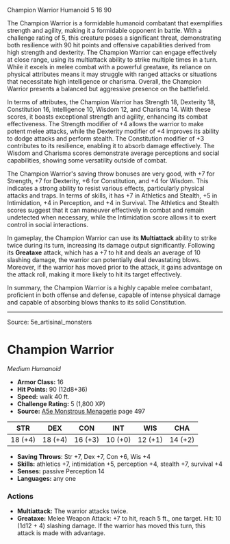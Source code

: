 <MonsterName/>Champion Warrior</MonsterName>
<CreatureType/>Humanoid</CreatureType>
<CR/>5</CR>
<AC/>16</AC>
<HP/>90</HP>
<summary>The Champion Warrior is a formidable humanoid combatant that exemplifies strength and agility, making it a formidable opponent in battle. With a challenge rating of 5, this creature poses a significant threat, demonstrating both resilience with 90 hit points and offensive capabilities derived from high strength and dexterity. The Champion Warrior can engage effectively at close range, using its multiattack ability to strike multiple times in a turn. While it excels in melee combat with a powerful greataxe, its reliance on physical attributes means it may struggle with ranged attacks or situations that necessitate high intelligence or charisma. Overall, the Champion Warrior presents a balanced but aggressive presence on the battlefield.</summary>

<detail>

In terms of attributes, the Champion Warrior has Strength 18, Dexterity 18, Constitution 16, Intelligence 10, Wisdom 12, and Charisma 14. With these scores, it boasts exceptional strength and agility, enhancing its combat effectiveness. The Strength modifier of +4 allows the warrior to make potent melee attacks, while the Dexterity modifier of +4 improves its ability to dodge attacks and perform stealth. The Constitution modifier of +3 contributes to its resilience, enabling it to absorb damage effectively. The Wisdom and Charisma scores demonstrate average perceptions and social capabilities, showing some versatility outside of combat.

The Champion Warrior's saving throw bonuses are very good, with +7 for Strength, +7 for Dexterity, +6 for Constitution, and +4 for Wisdom. This indicates a strong ability to resist various effects, particularly physical attacks and traps. In terms of skills, it has +7 in Athletics and Stealth, +5 in Intimidation, +4 in Perception, and +4 in Survival. The Athletics and Stealth scores suggest that it can maneuver effectively in combat and remain undetected when necessary, while the Intimidation score allows it to exert control in social interactions.

In gameplay, the Champion Warrior can use its **Multiattack** ability to strike twice during its turn, increasing its damage output significantly. Following its **Greataxe** attack, which has a +7 to hit and deals an average of 10 slashing damage, the warrior can potentially deal devastating blows. Moreover, if the warrior has moved prior to the attack, it gains advantage on the attack roll, making it more likely to hit its target effectively.

In summary, the Champion Warrior is a highly capable melee combatant, proficient in both offense and defense, capable of intense physical damage and capable of absorbing blows thanks to its solid Constitution.</detail>



---

Source: 5e_artisinal_monsters

# Champion Warrior

*Medium* *Humanoid*

- **Armor Class:** 16
- **Hit Points:** 90 (12d8+36)
- **Speed:** walk 40 ft.
- **Challenge Rating:** 5 (1,800 XP)
- **Source:** [A5e Monstrous Menagerie](https://enpublishingrpg.com/products/level-up-monstrous-menagerie-a5e) page 497

| STR | DEX | CON | INT | WIS | CHA |
| --- | --- | --- | --- | --- | --- |
| 18 (+4) | 18 (+4) | 16 (+3) | 10 (+0) | 12 (+1) | 14 (+2) |

- **Saving Throws**: Str +7, Dex +7, Con +6, Wis +4
- **Skills:** athletics +7, intimidation +5, perception +4, stealth +7, survival +4
- **Senses:** passive Perception 14
- **Languages:** any one

### Actions

- **Multiattack:** The warrior attacks twice.
- **Greataxe:** Melee Weapon Attack: +7 to hit, reach 5 ft., one target. Hit: 10 (1d12 + 4) slashing damage. If the warrior has moved this turn, this attack is made with advantage.




